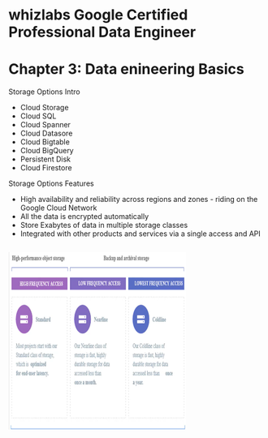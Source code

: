 # whizlabs Google Certified Professional Data Engineer  
# Chapter 3: Data enineering Basics
Storage Options Intro
- Cloud Storage
- Cloud SQL
- Cloud Spanner
- Cloud Datasore
- Cloud Bigtable
- Cloud BigQuery
- Persistent Disk
- Cloud Firestore

Storage Options Features

- High availability and reliability across regions and zones - riding on the Google Cloud Network
- All the data is encrypted automatically
- Store Exabytes of data in multiple storage classes
- Integrated with other products and services via a single access and API
```
```
<img src="https://github.com/cgpeanut/whizlabs-data-engineer/blob/master/images/storage-aws.png" alt="IMAGE ALT TEXT HERE" width="350" height="350" /></a>
```
```
